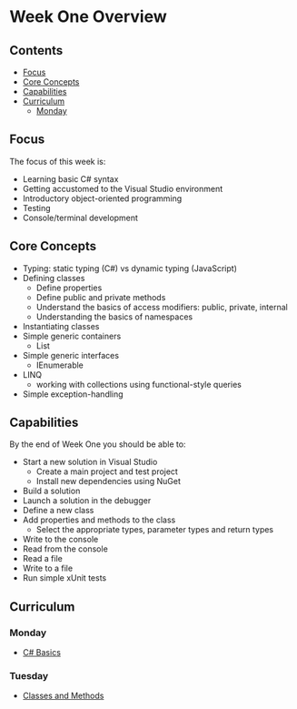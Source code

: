 # Week One Overview

## Contents

 - [Focus](#focus)
 - [Core Concepts](#core-concepts)
 - [Capabilities](#capabilities)
 - [Curriculum](#curriculum)
   - [Monday](#monday)


## Focus

The focus of this week is:

 - Learning basic C# syntax
 - Getting accustomed to the Visual Studio environment
 - Introductory object-oriented programming
 - Testing
 - Console/terminal development


## Core Concepts

 - Typing: static typing (C#) vs dynamic typing (JavaScript)
 - Defining classes
   - Define properties
   - Define public and private methods
   - Understand the basics of access modifiers: public, private, internal
   - Understanding the basics of namespaces
 - Instantiating classes
 - Simple generic containers
   - List<T>
 - Simple generic interfaces
   - IEnumerable<T>
 - LINQ
   - working with collections using functional-style queries
 - Simple exception-handling


## Capabilities

By the end of Week One you should be able to:

  - Start a new solution in Visual Studio
	- Create a main project and test project
	- Install new dependencies using NuGet
  - Build a solution
  - Launch a solution in the debugger
  - Define a new class
  - Add properties and methods to the class
	- Select the appropriate types, parameter types and return types
  - Write to the console
  - Read from the console
  - Read a file
  - Write to a file
  - Run simple xUnit tests


## Curriculum

### Monday  

 - [C# Basics](basics.md)

### Tuesday

 - [Classes and Methods](classes-methods.md)

